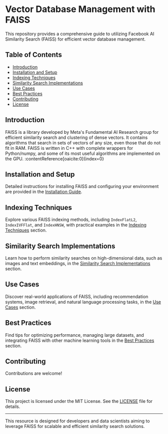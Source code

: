 # Vector Database Management with FAISS

This repository provides a comprehensive guide to utilizing Facebook AI Similarity Search (FAISS) for efficient vector database management.

## Table of Contents

- [Introduction](#introduction)
- [Installation and Setup](#installation-and-setup)
- [Indexing Techniques](#indexing-techniques)
- [Similarity Search Implementations](#similarity-search-implementations)
- [Use Cases](#use-cases)
- [Best Practices](#best-practices)
- [Contributing](#contributing)
- [License](#license)

## Introduction

FAISS is a library developed by Meta's Fundamental AI Research group for efficient similarity search and clustering of dense vectors. It contains algorithms that search in sets of vectors of any size, even those that do not fit in RAM. FAISS is written in C++ with complete wrappers for Python/numpy, and some of its most useful algorithms are implemented on the GPU. :contentReference[oaicite:0]{index=0}

## Installation and Setup

Detailed instructions for installing FAISS and configuring your environment are provided in the [Installation Guide](docs/installation.md).

## Indexing Techniques

Explore various FAISS indexing methods, including `IndexFlatL2`, `IndexIVFFlat`, and `IndexHNSW`, with practical examples in the [Indexing Techniques](docs/indexing_techniques.md) section.

## Similarity Search Implementations

Learn how to perform similarity searches on high-dimensional data, such as images and text embeddings, in the [Similarity Search Implementations](docs/similarity_search.md) section.

## Use Cases

Discover real-world applications of FAISS, including recommendation systems, image retrieval, and natural language processing tasks, in the [Use Cases](docs/use_cases.md) section.

## Best Practices

Find tips for optimizing performance, managing large datasets, and integrating FAISS with other machine learning tools in the [Best Practices](docs/best_practices.md) section.

## Contributing

Contributions are welcome!

## License

This project is licensed under the MIT License. See the [LICENSE](LICENSE) file for details.

---

This resource is designed for developers and data scientists aiming to leverage FAISS for scalable and efficient similarity search solutions.
